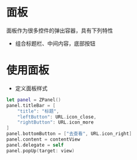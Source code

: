 # 面板
面板作为很多控件的弹出容器，具有下列特性
- 组合标题栏、中间内容，底部按钮

# 使用面板
* 定义面板样式
``` swift
let panel = ZPanel()
panel.titleBar = [
    "title": "标题",
    "leftButton": URL.icon_close,
    "rightButton": URL.icon_more
]
panel.bottomButton = ["去查看", URL.icon_right]
panel.content = contentView
panel.delegate = self
panel.popUp(target: view)
```
